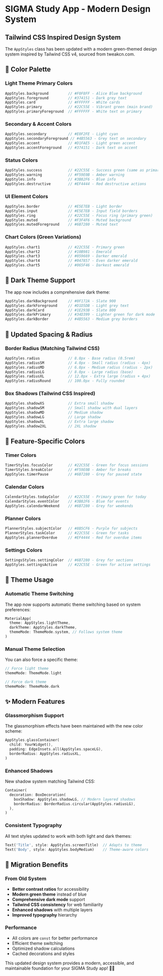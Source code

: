 # SIGMA Study App - Modern Design System

## Tailwind CSS Inspired Design System

The `AppStyles` class has been updated with a modern green-themed design system inspired by Tailwind CSS v4, sourced from tweakcn.com.

## 🎨 Color Palette

### Light Theme Primary Colors
```dart
AppStyles.background         // #F0F8FF - Alice Blue background
AppStyles.foreground         // #374151 - Dark grey text
AppStyles.card               // #FFFFFF - White cards
AppStyles.primary            // #22C55E - Vibrant green (main brand)
AppStyles.primaryForeground  // #FFFFFF - White text on primary
```

### Secondary & Accent Colors
```dart
AppStyles.secondary          // #E0F2FE - Light cyan
AppStyles.secondaryForeground // #4B5563 - Grey text on secondary
AppStyles.accent             // #D1FAE5 - Light green accent
AppStyles.accentForeground   // #374151 - Dark text on accent
```

### Status Colors
```dart
AppStyles.success            // #22C55E - Success green (same as primary)
AppStyles.warning            // #F59E0B - Amber warning
AppStyles.info               // #3B82F6 - Blue info
AppStyles.destructive        // #EF4444 - Red destructive actions
```

### UI Element Colors
```dart
AppStyles.border             // #E5E7EB - Light border
AppStyles.input              // #E5E7EB - Input field borders
AppStyles.ring               // #22C55E - Focus ring (primary green)
AppStyles.muted              // #F3F4F6 - Muted background
AppStyles.mutedForeground    // #6B7280 - Muted text
```

### Chart Colors (Green Variations)
```dart
AppStyles.chart1             // #22C55E - Primary green
AppStyles.chart2             // #10B981 - Emerald
AppStyles.chart3             // #059669 - Darker emerald
AppStyles.chart4             // #047857 - Even darker emerald
AppStyles.chart5             // #065F46 - Darkest emerald
```

## 🌙 Dark Theme Support

The app now includes a comprehensive dark theme:

```dart
AppStyles.darkBackground     // #0F172A - Slate 900
AppStyles.darkForeground     // #D1D5DB - Light grey text
AppStyles.darkCard           // #1E293B - Slate 800
AppStyles.darkPrimary        // #34D399 - Lighter green for dark mode
AppStyles.darkBorder         // #4B5563 - Medium grey borders
```

## 📏 Updated Spacing & Radius

### Border Radius (Matching Tailwind CSS)
```dart
AppStyles.radius             // 8.0px - Base radius (0.5rem)
AppStyles.radiusSM           // 4.0px - Small radius (radius - 4px)
AppStyles.radiusMD           // 6.0px - Medium radius (radius - 2px)
AppStyles.radiusLG           // 8.0px - Large radius (base)
AppStyles.radiusXL           // 12.0px - Extra large (radius + 4px)
AppStyles.radiusRound        // 100.0px - Fully rounded
```

### Box Shadows (Tailwind CSS Inspired)
```dart
AppStyles.shadowXS           // Extra small shadow
AppStyles.shadowSM           // Small shadow with dual layers
AppStyles.shadowMD           // Medium shadow
AppStyles.shadowLG           // Large shadow
AppStyles.shadowXL           // Extra large shadow
AppStyles.shadow2XL          // 2XL shadow
```

## 🎯 Feature-Specific Colors

### Timer Colors
```dart
TimerStyles.focusColor       // #22C55E - Green for focus sessions
TimerStyles.breakColor       // #F59E0B - Amber for breaks
AppStyles.timerPause         // #6B7280 - Grey for paused state
```

### Calendar Colors
```dart
CalendarStyles.todayColor    // #22C55E - Primary green for today
CalendarStyles.eventColor    // #3B82F6 - Blue for events
AppStyles.calendarWeekend    // #6B7280 - Grey for weekends
```

### Planner Colors
```dart
PlannerStyles.subjectColor   // #8B5CF6 - Purple for subjects
PlannerStyles.taskColor      // #22C55E - Green for tasks
AppStyles.plannerOverdue     // #EF4444 - Red for overdue items
```

### Settings Colors
```dart
SettingsStyles.settingColor  // #6B7280 - Grey for sections
AppStyles.settingsActive     // #22C55E - Green for active settings
```

## 🎨 Theme Usage

### Automatic Theme Switching
The app now supports automatic theme switching based on system preferences:

```dart
MaterialApp(
  theme: AppStyles.lightTheme,
  darkTheme: AppStyles.darkTheme,
  themeMode: ThemeMode.system, // Follows system theme
)
```

### Manual Theme Selection
You can also force a specific theme:

```dart
// Force light theme
themeMode: ThemeMode.light

// Force dark theme  
themeMode: ThemeMode.dark
```

## ✨ Modern Features

### Glassmorphism Support
The glassmorphism effects have been maintained with the new color scheme:

```dart
AppStyles.glassContainer(
  child: YourWidget(),
  padding: EdgeInsets.all(AppStyles.spaceLG),
  borderRadius: AppStyles.radiusXL,
)
```

### Enhanced Shadows
New shadow system matching Tailwind CSS:

```dart
Container(
  decoration: BoxDecoration(
    boxShadow: AppStyles.shadowLG, // Modern layered shadows
    borderRadius: BorderRadius.circular(AppStyles.radiusLG),
  ),
)
```

### Consistent Typography
All text styles updated to work with both light and dark themes:

```dart
Text('Title', style: AppStyles.screenTitle)  // Adapts to theme
Text('Body', style: AppStyles.bodyMedium)    // Theme-aware colors
```

## 🚀 Migration Benefits

### From Old System
- **Better contrast ratios** for accessibility
- **Modern green theme** instead of blue
- **Comprehensive dark mode** support
- **Tailwind CSS consistency** for web familiarity
- **Enhanced shadows** with multiple layers
- **Improved typography** hierarchy

### Performance
- All colors are `const` for better performance
- Efficient theme switching
- Optimized shadow calculations
- Cached decorations and styles

This updated design system provides a modern, accessible, and maintainable foundation for your SIGMA Study app! 🎨✨